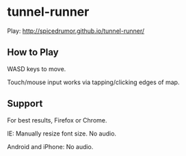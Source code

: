 # tunnel-runner

Play: http://spicedrumor.github.io/tunnel-runner/


How to Play
---
WASD keys to move.

Touch/mouse input works via tapping/clicking edges of map.

Support
---
For best results, Firefox or Chrome.

IE: Manually resize font size. No audio.

Android and iPhone: No audio.
